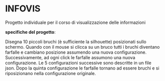 # INFOVIS


Progetto individuale per il corso di visualizzazione delle informazioni

**specifiche del progetto**:

Disegna 10 piccoli bruchi (è sufficiente la silhouette) posizionati
sullo schermo. Quando con il mouse si clicca su un bruco tutti i bruchi
diventano farfalle e cambiano posizione assumendo una nuova
configurazione. Successivamente, ad ogni click le farfalle assumono una
nuova configurazione. Le 5 configurazioni successive sono descritte in
un file json. Dopo la quinta configurazione le farfalle tornano ad
essere bruchi e si riposizionano nella configurazione originale.




